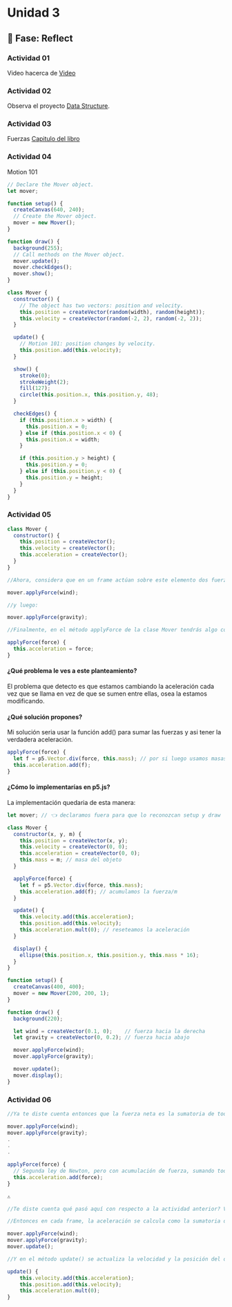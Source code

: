 # Unidad 3


## 🤔 Fase: Reflect

### Actividad 01

Video hacerca de [Video](https://youtu.be/FUchd9wwBoI?si=b-s6SZWgt_EEdrOP)

### Actividad 02

Observa el proyecto [Data Structure](https://www.sosolimited.com/work/data-structure/).

### Actividad 03

Fuerzas [Capitulo del libro](https://natureofcode.com/forces/)

### Actividad 04

Motion 101

``` js
// Declare the Mover object.
let mover;

function setup() {
  createCanvas(640, 240);
  // Create the Mover object.
  mover = new Mover();
}

function draw() {
  background(255);
  // Call methods on the Mover object.
  mover.update();
  mover.checkEdges();
  mover.show();
}

class Mover {
  constructor() {
    // The object has two vectors: position and velocity.
    this.position = createVector(random(width), random(height));
    this.velocity = createVector(random(-2, 2), random(-2, 2));
  }

  update() {
    // Motion 101: position changes by velocity.
    this.position.add(this.velocity);
  }

  show() {
    stroke(0);
    strokeWeight(2);
    fill(127);
    circle(this.position.x, this.position.y, 48);
  }

  checkEdges() {
    if (this.position.x > width) {
      this.position.x = 0;
    } else if (this.position.x < 0) {
      this.position.x = width;
    }

    if (this.position.y > height) {
      this.position.y = 0;
    } else if (this.position.y < 0) {
      this.position.y = height;
    }
  }
}
```

### Actividad 05

``` js
class Mover {
  constructor() {
    this.position = createVector();
    this.velocity = createVector();
    this.acceleration = createVector();
  }
}

//Ahora, considera que en un frame actúan sobre este elemento dos fuerzas: viento y gravedad. Por tanto, en ese frame aplicarás las dos fuerzas:

mover.applyForce(wind);

//y luego:

mover.applyForce(gravity);

//Finalmente, en el método applyForce de la clase Mover tendrás algo como:

applyForce(force) {
  this.acceleration = force;
}
```
#### ¿Qué problema le ves a este planteamiento?
El problema que detecto es que estamos cambiando la aceleración cada vez que se llama en vez de que se sumen entre ellas, osea la estamos modificando.

#### ¿Qué solución propones?
Mi solución seria usar la función add() para sumar las fuerzas y asi tener la verdadera aceleración.
``` js
applyForce(force) {
  let f = p5.Vector.div(force, this.mass); // por si luego usamos masas distintas
  this.acceleration.add(f); 
}
```
#### ¿Cómo lo implementarías en p5.js?
La implementación quedaria de esta manera:
``` js
let mover; // 👈 declaramos fuera para que lo reconozcan setup y draw

class Mover {
  constructor(x, y, m) {
    this.position = createVector(x, y);
    this.velocity = createVector(0, 0);
    this.acceleration = createVector(0, 0);
    this.mass = m; // masa del objeto
  }

  applyForce(force) {
    let f = p5.Vector.div(force, this.mass); 
    this.acceleration.add(f); // acumulamos la fuerza/m
  }

  update() {
    this.velocity.add(this.acceleration);
    this.position.add(this.velocity);
    this.acceleration.mult(0); // reseteamos la aceleración
  }

  display() {
    ellipse(this.position.x, this.position.y, this.mass * 16);
  }
}

function setup() {
  createCanvas(400, 400);
  mover = new Mover(200, 200, 1);
}

function draw() {
  background(220);

  let wind = createVector(0.1, 0);    // fuerza hacia la derecha
  let gravity = createVector(0, 0.2); // fuerza hacia abajo

  mover.applyForce(wind);
  mover.applyForce(gravity);

  mover.update();
  mover.display();
}
```

### Actividad 06
``` js
//Ya te diste cuenta entonces que la fuerza neta es la sumatoria de todas las fuerzas que actúan sobre un objeto. Ahora, ¿Qué pasa si en un frame actúan sobre un objeto dos fuerzas? ¿Cómo calculas la aceleración resultante?

mover.applyForce(wind);
mover.applyForce(gravity);
.
.
.

applyForce(force) {
  // Segunda ley de Newton, pero con acumulación de fuerza, sumando todas las fuerzas de entrada a la aceleración
  this.acceleration.add(force);
}

⚠️

//Te diste cuenta qué pasó aquí con respecto a la actividad anterior? Vuelve a mirar.

//Entonces en cada frame, la aceleración se calcula como la sumatoria de todas las fuerzas que actúan sobre un objeto:

mover.applyForce(wind);
mover.applyForce(gravity);
mover.update();

//Y en el método update() se actualiza la velocidad y la posición del objeto:

update() {
    this.velocity.add(this.acceleration);
    this.position.add(this.velocity);
    this.acceleration.mult(0);
}
``` 

